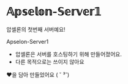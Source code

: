 # 𝔸𝕡𝕤𝕖𝕝𝕠𝕟-𝕊𝕖𝕣𝕧𝕖𝕣𝟙
압셀론의 첫번째 서버예요!

Apselon-Server1

* 압셀론은 서버를 호스팅하기 위해 만들어졌어요.
* 다른 목적으로는 쓰이지 않아요


❤️을 담아 만들었어요 ( ˘ ³˘)